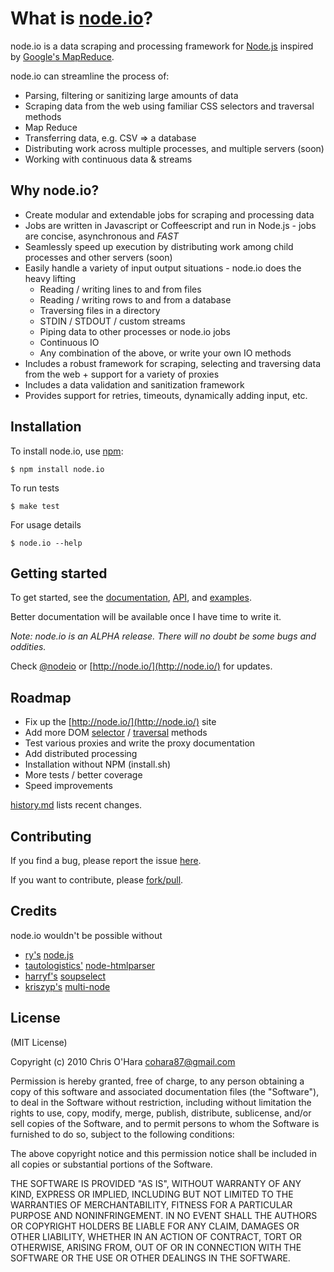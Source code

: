 # What is [node.io](http://node.io/)?

node.io is a data scraping and processing framework for [Node.js](http://nodejs.org/) inspired by [Google's MapReduce](http://labs.google.com/papers/mapreduce.html).

node.io can streamline the process of:

- Parsing, filtering or sanitizing large amounts of data
- Scraping data from the web using familiar CSS selectors and traversal methods
- Map Reduce
- Transferring data, e.g. CSV => a database
- Distributing work across multiple processes, and multiple servers (soon)
- Working with continuous data & streams

## Why node.io?

- Create modular and extendable jobs for scraping and processing data
- Jobs are written in Javascript or Coffeescript and run in Node.js - jobs are concise, asynchronous and _FAST_
- Seamlessly speed up execution by distributing work among child processes and other servers (soon) 
- Easily handle a variety of input output situations - node.io does the heavy lifting
    * Reading / writing lines to and from files
    * Reading / writing rows to and from a database
    * Traversing files in a directory
    * STDIN / STDOUT / custom streams
    * Piping data to other processes or node.io jobs
    * Continuous IO
    * Any combination of the above, or write your own IO methods     
- Includes a robust framework for scraping, selecting and traversing data from the web + support for a variety of proxies
- Includes a data validation and sanitization framework
- Provides support for retries, timeouts, dynamically adding input, etc.

## Installation

To install node.io, use [npm](http://github.com/isaacs/npm):

    $ npm install node.io

To run tests

    $ make test

For usage details

    $ node.io --help

## Getting started

To get started, see the [documentation](https://github.com/chriso/node.io/blob/master/docs/README.md), [API](https://github.com/chriso/node.io/blob/master/docs/api.md), and [examples](https://github.com/chriso/node.io/tree/master/examples/).

Better documentation will be available once I have time to write it.

*Note: node.io is an _ALPHA_ release. There will no doubt be some bugs and oddities.*

Check [@nodeio](http://twitter.com/nodeio) or [http://node.io/](http://node.io/) for updates.

## Roadmap

- Fix up the [http://node.io/](http://node.io/) site
- Add more DOM [selector](http://api.jquery.com/category/selectors/) / [traversal](http://api.jquery.com/category/traversing/) methods
- Test various proxies and write the proxy documentation
- Add distributed processing
- Installation without NPM (install.sh)
- More tests / better coverage
- Speed improvements

[history.md](https://github.com/chriso/node.io/blob/master/HISTORY.md) lists recent changes.

## Contributing

If you find a bug, please report the issue [here](https://github.com/chriso/node.io/issues). 

If you want to contribute, please [fork/pull](https://github.com/chriso/node.io/fork).

## Credits

node.io wouldn't be possible without

- [ry's](https://github.com/ry) [node.js](http://nodejs.org/)
- [tautologistics'](https://github.com/tautologistics) [node-htmlparser](https://github.com/tautologistics/node-htmlparser)
- [harryf's](https://github.com/harryf) [soupselect](https://github.com/harryf/node-soupselect)
- [kriszyp's](https://github.com/kriszyp) [multi-node](https://github.com/kriszyp/multi-node)

## License

(MIT License)

Copyright (c) 2010 Chris O'Hara <cohara87@gmail.com>

Permission is hereby granted, free of charge, to any person obtaining
a copy of this software and associated documentation files (the
"Software"), to deal in the Software without restriction, including
without limitation the rights to use, copy, modify, merge, publish,
distribute, sublicense, and/or sell copies of the Software, and to
permit persons to whom the Software is furnished to do so, subject to
the following conditions:

The above copyright notice and this permission notice shall be
included in all copies or substantial portions of the Software.

THE SOFTWARE IS PROVIDED "AS IS", WITHOUT WARRANTY OF ANY KIND,
EXPRESS OR IMPLIED, INCLUDING BUT NOT LIMITED TO THE WARRANTIES OF
MERCHANTABILITY, FITNESS FOR A PARTICULAR PURPOSE AND
NONINFRINGEMENT. IN NO EVENT SHALL THE AUTHORS OR COPYRIGHT HOLDERS BE
LIABLE FOR ANY CLAIM, DAMAGES OR OTHER LIABILITY, WHETHER IN AN ACTION
OF CONTRACT, TORT OR OTHERWISE, ARISING FROM, OUT OF OR IN CONNECTION
WITH THE SOFTWARE OR THE USE OR OTHER DEALINGS IN THE SOFTWARE.
